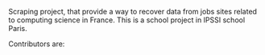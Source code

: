 Scraping project, that provide a way to recover data from jobs sites related to computing science in France.
This is a school project in IPSSI school Paris.

Contributors are:


